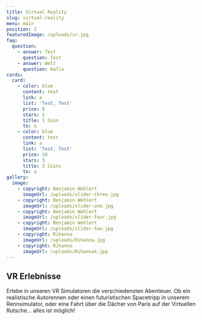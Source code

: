 ```yaml
---
title: Virtual Reality
slug: virtual-reality
menu: main
position: 2
featuredImage: /uploads/vr.jpg
faq:
  question:
    - answer: Test
      question: Test
    - answer: Welt
      question: Hallo
cards:
  card:
    - color: blue
      content: test
      link: a
      list: 'Test, Test'
      price: 0
      stars: 1
      title: 1 Coin
      to: a
    - color: blue
      content: test
      link: a
      list: 'Test, Test'
      price: 10
      stars: 3
      title: 3 Coins
      to: a
gallery:
  image:
    - copyright: Benjamin Wohlert
      imageUrl: /uploads/slider-three.jpg
    - copyright: Benjamin Wohlert
      imageUrl: /uploads/slider-one.jpg
    - copyright: Benjamin Wohlert
      imageUrl: /uploads/slider-four.jpg
    - copyright: Benjamin Wohlert
      imageUrl: /uploads/slider-two.jpg
    - copyright: Rihanna
      imageUrl: /uploads/Rihanna.jpg
    - copyright: Rihanna
      imageUrl: /uploads/Rihanna4.jpg
---
```

## VR Erlebnisse

Erlebe in unseren VR Simulatoren die verschiedensten Abenteuer. Ob ein realistische Autorennen oder einen futuristischen Spacetripp in unserem Rennsimulator, oder eine Fahrt über die Dächer von Paris auf der Virtuellen Rutsche... alles ist möglich!

